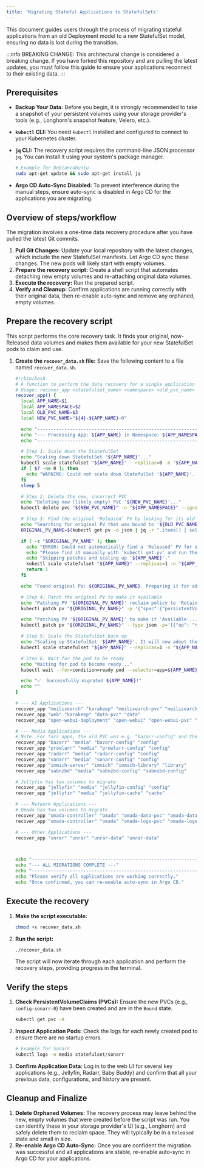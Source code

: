 ```yaml
---
title: 'Migrating Stateful Applications to StatefulSets'
---
```


This document guides users through the process of migrating stateful applications from an old Deployment model to a new StatefulSet model, ensuring no data is lost during the transition.

:::info
BREAKING CHANGE: This architectural change is considered a breaking change. If you have forked this repository and are pulling the latest updates, you must follow this guide to ensure your applications reconnect to their existing data.
:::

## Prerequisites

- **Backup Your Data:** Before you begin, it is strongly recommended to take a snapshot of your persistent volumes using your storage provider's tools (e.g., Longhorn's snapshot feature, Velero, etc.).
- **`kubectl` CLI:** You need `kubectl` installed and configured to connect to your Kubernetes cluster.
- **`jq` CLI:** The recovery script requires the command-line JSON processor `jq`. You can install it using your system's package manager.

  ```bash
  # Example for Debian/Ubuntu
  sudo apt-get update && sudo apt-get install jq
  ```

- **Argo CD Auto-Sync Disabled:** To prevent interference during the manual steps, ensure auto-sync is disabled in Argo CD for the applications you are migrating.

## Overview of steps/workflow

The migration involves a one-time data recovery procedure after you have pulled the latest Git commits.

1. **Pull Git Changes:** Update your local repository with the latest changes, which include the new StatefulSet manifests. Let Argo CD sync these changes. The new pods will likely start with empty volumes.
2. **Prepare the recovery script:** Create a shell script that automates detaching new empty volumes and re-attaching original data volumes.
3. **Execute the recovery:** Run the prepared script.
4. **Verify and Cleanup:** Confirm applications are running correctly with their original data, then re-enable auto-sync and remove any orphaned, empty volumes.

## Prepare the recovery script

This script performs the core recovery task. It finds your original, now-Released data volumes and makes them available for your new StatefulSet pods to claim and use.

1. **Create the `recover_data.sh` file:** Save the following content to a file named `recover_data.sh`.

    ```bash
    #!/bin/bash
    # A function to perform the data recovery for a single application
    # Usage: recover_app <statefulset_name> <namespace> <old_pvc_name> <new_pvc_template_name>
    recover_app() {
      local APP_NAME=$1
      local APP_NAMESPACE=$2
      local OLD_PVC_NAME=$3
      local NEW_PVC_NAME="${4}-${APP_NAME}-0"

      echo "------------------------------------------------------------------"
      echo "--- Processing App: ${APP_NAME} in Namespace: ${APP_NAMESPACE}"
      echo "------------------------------------------------------------------"

      # Step 1: Scale down the StatefulSet
      echo "Scaling down StatefulSet '${APP_NAME}'..."
      kubectl scale statefulset "${APP_NAME}" --replicas=0 -n "${APP_NAMESPACE}"
      if [ $? -ne 0 ]; then
        echo "WARNING: Could not scale down StatefulSet '${APP_NAME}'. It may not exist. Continuing..."
      fi
      sleep 5

      # Step 2: Delete the new, incorrect PVC
      echo "Deleting new (likely empty) PVC '${NEW_PVC_NAME}'..."
      kubectl delete pvc "${NEW_PVC_NAME}" -n "${APP_NAMESPACE}" --ignore-not-found=true

      # Step 3: Find the original 'Released' PV by looking for its old claim reference
      echo "Searching for original PV that was bound to '${OLD_PVC_NAME}'..."
      ORIGINAL_PV_NAME=$(kubectl get pv -o json | jq -r ".items[] | select(.spec.claimRef.name==\"${OLD_PVC_NAME}\" and .spec.claimRef.namespace==\"${APP_NAMESPACE}\" and .status.phase==\"Released\") | .metadata.name")

      if [ -z "$ORIGINAL_PV_NAME" ]; then
        echo "ERROR: Could not automatically find a 'Released' PV for old claim '${APP_NAMESPACE}/${OLD_PVC_NAME}'."
        echo "Please find it manually with 'kubectl get pv' and run the patch commands."
        echo "Skipping patches and scaling up '${APP_NAME}'."
        kubectl scale statefulset "${APP_NAME}" --replicas=1 -n "${APP_NAMESPACE}"
        return 1
      fi

      echo "Found original PV: ${ORIGINAL_PV_NAME}. Preparing it for adoption..."

      # Step 4: Patch the original PV to make it available
      echo "Patching PV '${ORIGINAL_PV_NAME}' reclaim policy to 'Retain'..."
      kubectl patch pv "${ORIGINAL_PV_NAME}" -p '{"spec":{"persistentVolumeReclaimPolicy":"Retain"}}'

      echo "Patching PV '${ORIGINAL_PV_NAME}' to make it 'Available'..."
      kubectl patch pv "${ORIGINAL_PV_NAME}" --type json -p='[{"op": "remove", "path": "/spec/claimRef"}]'

      # Step 5: Scale the StatefulSet back up
      echo "Scaling up StatefulSet '${APP_NAME}'. It will now adopt the original PV."
      kubectl scale statefulset "${APP_NAME}" --replicas=1 -n "${APP_NAMESPACE}"

      # Step 6: Wait for the pod to be ready
      echo "Waiting for pod to become ready..."
      kubectl wait --for=condition=ready pod --selector=app=${APP_NAME} -n ${APP_NAMESPACE} --timeout=5m

      echo "✅  Successfully migrated ${APP_NAME}!"
      echo ""
    }

    # --- AI Applications ---
    recover_app "meilisearch" "karakeep" "meilisearch-pvc" "meilisearch-data"
    recover_app "web" "karakeep" "data-pvc" "data"
    recover_app "open-webui-deployment" "open-webui" "open-webui-pvc" "openwebui-data"

    # --- Media Applications ---
    # Note: For *arr apps, the old PVC was e.g. "bazarr-config" and the new template is just "config"
    recover_app "bazarr" "media" "bazarr-config" "config"
    recover_app "prowlarr" "media" "prowlarr-config" "config"
    recover_app "radarr" "media" "radarr-config" "config"
    recover_app "sonarr" "media" "sonarr-config" "config"
    recover_app "immich-server" "immich" "immich-library" "library"
    recover_app "sabnzbd" "media" "sabnzbd-config" "sabnzbd-config"

    # Jellyfin has two volumes to migrate
    recover_app "jellyfin" "media" "jellyfin-config" "config"
    recover_app "jellyfin" "media" "jellyfin-cache" "cache"

    # --- Network Applications ---
    # Omada has two volumes to migrate
    recover_app "omada-controller" "omada" "omada-data-pvc" "omada-data"
    recover_app "omada-controller" "omada" "omada-logs-pvc" "omada-logs"

    # --- Other Applications ---
    recover_app "unrar" "unrar" "unrar-data" "unrar-data"



    echo "------------------------------------------------------------------"
    echo "--- ALL MIGRATIONS COMPLETE ---"
    echo "------------------------------------------------------------------"
    echo "Please verify all applications are working correctly."
    echo "Once confirmed, you can re-enable auto-sync in Argo CD."

    ```

## Execute the recovery

1. **Make the script executable:**

    ```bash
    chmod +x recover_data.sh
    ```

2. **Run the script:**

    ```bash
    ./recover_data.sh
    ```

    The script will now iterate through each application and perform the recovery steps, providing progress in the terminal.

## Verify the steps

1. **Check PersistentVolumeClaims (PVCs):**
    Ensure the new PVCs (e.g., `config-sonarr-0`) have been created and are in the `Bound` state.

    ```bash
    kubectl get pvc -A
    ```

2. **Inspect Application Pods:**
    Check the logs for each newly created pod to ensure there are no startup errors.

    ```bash
    # Example for Sonarr
    kubectl logs -n media statefulset/sonarr
    ```

3. **Confirm Application Data:**
    Log in to the web UI for several key applications (e.g., Jellyfin, Radarr, Baby Buddy) and confirm that all your previous data, configurations, and history are present.

## Cleanup and Finalize

1. **Delete Orphaned Volumes:**
    The recovery process may leave behind the new, empty volumes that were created before the script was run. You can identify these in your storage provider's UI (e.g., Longhorn) and safely delete them to reclaim space. They will typically be in a `Released` state and small in size.
2. **Re-enable Argo CD Auto-Sync:**
    Once you are confident the migration was successful and all applications are stable, re-enable auto-sync in Argo CD for your applications.
